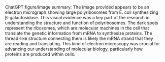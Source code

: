 ChatGPT figure/image summary: The image provided appears to be an electron micrograph showing large polyribosomes from E. coli synthesizing β-galactosidase. This visual evidence was a key part of the research in understanding the structure and function of polyribosomes. The dark spots represent the ribosomes, which are molecular machines in the cell that translate the genetic information from mRNA to synthesize proteins. The thread-like structure connecting them is likely the mRNA strand that they are reading and translating. This kind of electron microscopy was crucial for advancing our understanding of molecular biology, particularly how proteins are produced within cells.
